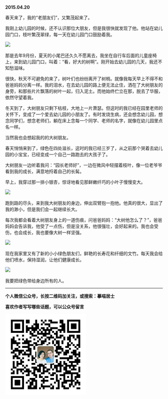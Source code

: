 **2015.04.20**

春天来了，我的“老朋友们”，又繁茂起来了。

我刚上幼儿园的时候，还不认识那位大朋友，但是我很快就发现了他。他站在幼儿园门口，枝叶繁茂翠绿，每一天在幼儿园门口鼓励着我。

![](http://upload-images.jianshu.io/upload_images/51001-353ae3fdd6942ae5.jpg?imageMogr2/auto-orient/strip%7CimageView2/2/w/1240)

那是去年9月份，夏天的小尾巴还久久不愿离去，我坐在自行车后面的儿童座椅上，来到幼儿园门口，叫着：“看，好大的树啊”。刚开始去幼儿园的几天，我还不知愁滋味。

很快，秋天不可避免的来了，树叶们也纷纷离开了树梢。就像我每天早上不得不和爸爸妈妈分离一样。我的泪水，在去幼儿园的路上便无法止住，洒在了大树朋友的身旁，和那些片片飘落的树叶一起，归入泥土。而他始终伫立在那，脱去了华服，依然守望着我。

冬天到了，大树朋友只剩下枯枝，大地上一片萧瑟。但这时的我已经在园里老师的关怀下，变成了一个爱去幼儿园的小朋友了。有时发烧生病，还会想念幼儿园，想念同学们，想念老师们，躺在床上念每一个同学、老师的名字，就像在幼儿园里点名一样。

当然我也会想起我的的大树朋友。

春天悄悄来到了，绿色在四处滋长，这时的我已经三岁了，从之前那个哭着去幼儿园的小宝宝，已经变成一个自己一路跑去的大孩子了。

大树朋友一边听着我问：“园长老师好”，一边在微风中轻摆着枝叶，像一位老爷爷看到我的成长，满意地捋着自己的长髯。

早上，我穿过那一排小银杏，惊讶地看见那鲜嫩纤巧的小叶子慢慢变大。

![](http://upload-images.jianshu.io/upload_images/51001-9f7fce394d425157.jpg?imageMogr2/auto-orient/strip%7CimageView2/2/w/1240)

跑到路的尽头，来到我大树朋友的身边，伸出双臂抱一抱他。他真的很大，显出了我的渺小，但是我们会一起继续长大。

每次我都会看着大树朋友身上的一道伤痕，问爸爸妈妈：“大树他怎么了？”，爸爸妈妈会告诉我，他受了一点伤，但是没关系，他很强壮，会好起来的。我也会受伤，也会成长，我也要像大树一样坚强。

![](http://upload-images.jianshu.io/upload_images/51001-01ca33d89a9cf4c4.jpg?imageMogr2/auto-orient/strip%7CimageView2/2/w/1240)

现在我家里又有了新的小小绿色朋友们，鲜艳的长寿花和纤细的文竹。每天我会给他们喷水，保持湿润，让他们健康成长。

![](http://upload-images.jianshu.io/upload_images/51001-d0677f8e280009b2.jpg?imageMogr2/auto-orient/strip%7CimageView2/2/w/1240)

我要把绿色带给身边所有的人。

***

**个人微信公众号，长按二维码加关注，或搜索：摹喵居士**

**喜欢作者写写哪些话题，可以公众号留言**

![](https://github.com/jiluofu/jiluofu.github.com/raw/master/momiaojushi/static/qrcode.jpg)